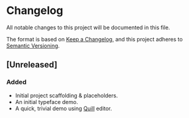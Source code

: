 # Changelog

All notable changes to this project will be documented in this file.

The format is based on [Keep a Changelog](https://keepachangelog.com/en/1.0.0/), and this project adheres to [Semantic Versioning](https://semver.org/spec/v2.0.0.html).

## [Unreleased]

### Added

- Initial project scaffolding & placeholders.
- An initial typeface demo.
- A quick, trivial demo using [Quill](https://quilljs.com) editor.
